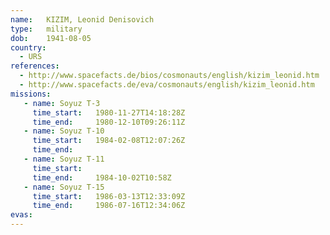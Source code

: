 ```yaml
---
name:	KIZIM, Leonid Denisovich 
type:	military
dob:	1941-08-05
country:
  - URS
references:
  - http://www.spacefacts.de/bios/cosmonauts/english/kizim_leonid.htm
  - http://www.spacefacts.de/eva/cosmonauts/english/kizim_leonid.htm
missions:
   - name: Soyuz T-3
     time_start:   1980-11-27T14:18:28Z
     time_end:     1980-12-10T09:26:11Z
   - name: Soyuz T-10
     time_start:   1984-02-08T12:07:26Z
     time_end:     
   - name: Soyuz T-11
     time_start:   
     time_end:     1984-10-02T10:58Z
   - name: Soyuz T-15
     time_start:   1986-03-13T12:33:09Z
     time_end:     1986-07-16T12:34:06Z
evas:
---
```

